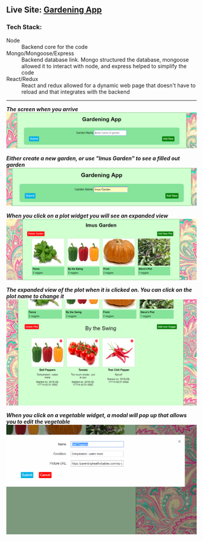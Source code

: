 ## __Live Site:__ [Gardening App](https://gardening-client.herokuapp.com/)


### Tech Stack:
<dl>
  <dt>Node</dt>
  <dd>Backend core for the code</dd>
  <dt>Mongo/Mongoose/Express</dt>
  <dd>Backend database link. Mongo structured the database, mongoose allowed it to interact with node, and express helped to simplify the code</dd>
  <dt>React/Redux</dt>
  <dd>React and redux allowed for a dynamic web page that doesn't have to reload and that integrates with the backend</dd>
</dl>
 
---

_**The screen when you arrive**_
![ScreenShot](src/images/first-screen.png)

_**Either create a new garden, or use "Imus Garden" to see a filled out garden**_
![ScreenShot](src/images/first-screen-garden.png)

_**When you click on a plot widget you will see an expanded view**_
![ScreenShot](src/images/garden-expanded.png)

_**The expanded view of the plot when it is clicked on.  You can click on the plot name to change it**_
![ScreenShot](src/images/plot-expanded.png)

_**When you click on a vegetable widget, a modal will pop up that allows you to edit the vegetable**_
![ScreenShot](src/images/edit-veggie.png)
